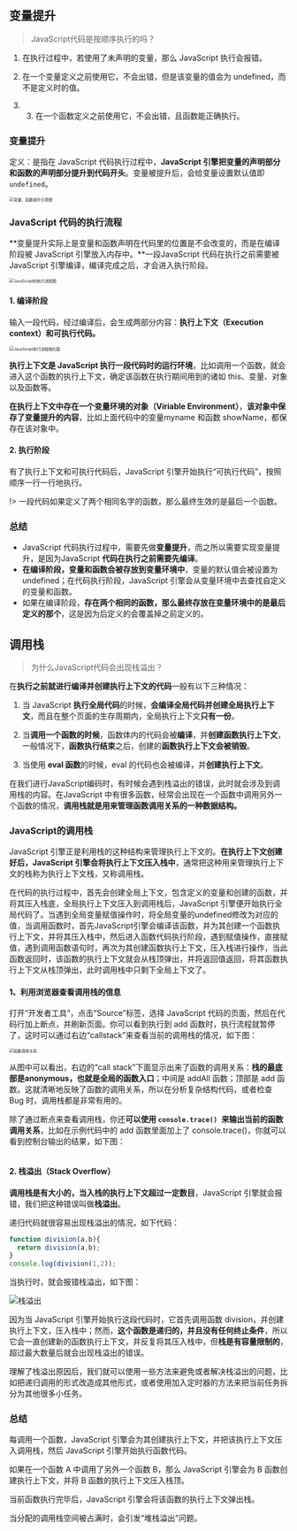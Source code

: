 ## 变量提升

> JavaScript代码是按顺序执行的吗？

1. 在执行过程中，若使用了未声明的变量，那么 JavaScript 执行会报错。

2. 在一个变量定义之前使用它，不会出错，但是该变量的值会为 undefined，而不是定义时的值。
3. 3. 在一个函数定义之前使用它，不会出错，且函数能正确执行。

### 变量提升

定义：是指在 JavaScript 代码执行过程中，**JavaScript 引擎把变量的声明部分和函数的声明部分提升到代码开头**。变量被提升后，会给变量设置默认值即`undefined`。

<img src="https://tva1.sinaimg.cn/large/0081Kckwly1glgvpm99pcj30v80eq45o.jpg" alt="变量、函数提升示意图" style="zoom:50%;" />

### JavaScript 代码的执行流程

**变量提升实际上是变量和函数声明在代码里的位置是不会改变的，而是在编译阶段被 JavaScript 引擎放入内存中。**一段JavaScript 代码在执行之前需要被 JavaScript 引擎编译，编译完成之后，才会进入执行阶段。

<img src="https://tva1.sinaimg.cn/large/0081Kckwly1glgx5ctg43j30wo05cwgh.jpg" alt="JavaScript的执行流程图" style="zoom:50%;" />

#### 1. 编译阶段

输入一段代码，经过编译后，会生成两部分内容：**执行上下文（Execution context）和可执行代码。**

<img src="https://tva1.sinaimg.cn/large/0081Kckwly1glgx843m2ej30uc0gan6e.jpg" alt="JavaScript执行流程细化图" style="zoom:50%;" />

**执行上下文是 JavaScript 执行一段代码时的运行环境**，比如调用一个函数，就会进入这个函数的执行上下文，确定该函数在执行期间用到的诸如 this、变量、对象以及函数等。

**在执行上下文中存在一个变量环境的对象（Viriable Environment）**，**该对象中保存了变量提升的内容**，比如上面代码中的变量myname 和函数 showName，都保存在该对象中。

#### 2. 执行阶段

有了执行上下文和可执行代码后，JavaScript 引擎开始执行“可执行代码”，按照顺序一行一行地执行。

!> 一段代码如果定义了两个相同名字的函数，那么最终生效的是最后一个函数。

### 总结

* JavaScript 代码执行过程中，需要先做**变量提升**，而之所以需要实现变量提升，是因为JavaScript **代码在执行之前需要先编译**。
* **在编译阶段，变量和函数会被存放到变量环境中**，变量的默认值会被设置为undefined；在代码执行阶段，JavaScript 引擎会从变量环境中去查找自定义的变量和函数。
* 如果在编译阶段，**存在两个相同的函数，那么最终存放在变量环境中的是最后定义的那个**，这是因为后定义的会覆盖掉之前定义的。

## 调用栈

> 为什么JavaScript代码会出现栈溢出？

在**执行之前就进行编译并创建执行上下文的代码**一般有以下三种情况：

1. 当 JavaScript **执行全局代码**的时候，**会编译全局代码并创建全局执行上下文**，而且在整个页面的生存周期内，全局执行上下文**只有一份**。

2. 当**调用一个函数的时候**，函数体内的代码会被**编译**，并**创建函数执行上下文**，一般情况下，**函数执行结束**之后，创建的**函数执行上下文会被销毁**。
3. 当使用 **eval 函数**的时候，eval 的代码也会被编译，并**创建执行上下文**。

在我们进行JavaScript编码时，有时候会遇到栈溢出的错误，此时就会涉及到调用栈的内容。在JavaScript 中有很多函数，经常会出现在一个函数中调用另外一个函数的情况，**调用栈就是用来管理函数调用关系的一种数据结构。**

### JavaScript的调用栈

JavaScript 引擎正是利用栈的这种结构来管理执行上下文的。**在执行上下文创建好后，JavaScript 引擎会将执行上下文压入栈中**，通常把这种用来管理执行上下文的栈称为执行上下文栈，又称调用栈。

在代码的执行过程中，首先会创建全局上下文，包含定义的变量和创建的函数，并将其压入栈底，全局执行上下文压入到调用栈后，JavaScript 引擎便开始执行全局代码了。当遇到全局变量赋值操作时，将全局变量的undefined修改为对应的值，当调用函数时，首先JavaScript引擎会编译该函数，并为其创建一个函数执行上下文，并将其压入栈中，然后进入函数代码执行阶段，遇到赋值操作，直接赋值，遇到调用函数语句时，再次为其创建函数执行上下文，压入栈进行操作，当此函数返回时，该函数的执行上下文就会从栈顶弹出，并将返回值返回，将其函数执行上下文从栈顶弹出，此时调用栈中只剩下全局上下文了。

#### 1、利用浏览器查看调用栈的信息

打开“开发者工具”，点击“Source”标签，选择 JavaScript 代码的页面，然后在代码行加上断点，并刷新页面。你可以看到执行到 add 函数时，执行流程就暂停了，这时可以通过右边“callstack”来查看当前的调用栈的情况，如下图：

<img src="https://tva1.sinaimg.cn/large/0081Kckwly1glhxmk1zznj30ug0gu7ax.jpg" alt="函数调用关系" style="zoom:50%;" />

从图中可以看出，右边的“call stack”下面显示出来了函数的调用关系：**栈的最底部是anonymous，也就是全局的函数入口**；中间是 addAll 函数；顶部是 add 函数。这就清晰地反映了函数的调用关系，所以在分析复杂结构代码，或者检查 Bug 时，调用栈都是非常有用的。

除了通过断点来查看调用栈，你还**可以使用 `console.trace() `来输出当前的函数调用关系**，比如在示例代码中的 add 函数里面加上了 console.trace()，你就可以看到控制台输出的结果，如下图：

<img src="https://tva1.sinaimg.cn/large/0081Kckwly1glhxpsnq9xj30tm0m444u.jpg" alt="" style="zoom:50%;" />

#### 2. 栈溢出（Stack Overflow）

**调用栈是有大小的，当入栈的执行上下文超过一定数目**，JavaScript 引擎就会报错，我们把这种错误叫做**栈溢出**。

递归代码就很容易出现栈溢出的情况，如下代码：

```js
function division(a,b){    
  return division(a,b);
}
console.log(division(1,2));
```

当执行时，就会报错栈溢出，如下图：

![栈溢出](https://tva1.sinaimg.cn/large/0081Kckwly1glhxuj2r87j31a80fadjn.jpg)

因为当 JavaScript 引擎开始执行这段代码时，它首先调用函数 division，并创建执行上下文，压入栈中；然而，**这个函数是递归的，并且没有任何终止条件**，所以它会一直创建新的函数执行上下文，并反复将其压入栈中，但**栈是有容量限制的**，超过最大数量后就会出现栈溢出的错误。

理解了栈溢出原因后，我们就可以使用一些方法来避免或者解决栈溢出的问题，比如把递归调用的形式改造成其他形式，或者使用加入定时器的方法来把当前任务拆分为其他很多小任务。

### 总结

每调用一个函数，JavaScript 引擎会为其创建执行上下文，并把该执行上下文压入调用栈，然后 JavaScript 引擎开始执行函数代码。

如果在一个函数 A 中调用了另外一个函数 B，那么 JavaScript 引擎会为 B 函数创建执行上下文，并将 B 函数的执行上下文压入栈顶。

当前函数执行完毕后，JavaScript 引擎会将该函数的执行上下文弹出栈。

当分配的调用栈空间被占满时，会引发“堆栈溢出”问题。

